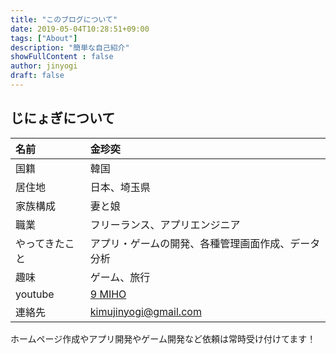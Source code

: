 ```yaml
---
title: "このブログについて"
date: 2019-05-04T10:28:51+09:00
tags: ["About"] 
description: "簡単な自己紹介"
showFullContent : false
author: jinyogi
draft: false
---
```


## じにょぎについて

| 名前 | 金珍奕 |
| :--- | :--- |
| 国籍 | 韓国 |
| 居住地 | 日本、埼玉県 |
| 家族構成 | 妻と娘 |
| 職業 | フリーランス、アプリエンジニア |
| やってきたこと | アプリ・ゲームの開発、各種管理画面作成、データ分析 |
| 趣味 | ゲーム、旅行 |
| youtube | [9 MIHO](https://www.youtube.com/channel/UCqZu662lrR9uRyALwDjHIAQ[) |
| 連絡先 | kimujinyogi@gmail.com |

ホームページ作成やアプリ開発やゲーム開発など依頼は常時受け付けてます！

